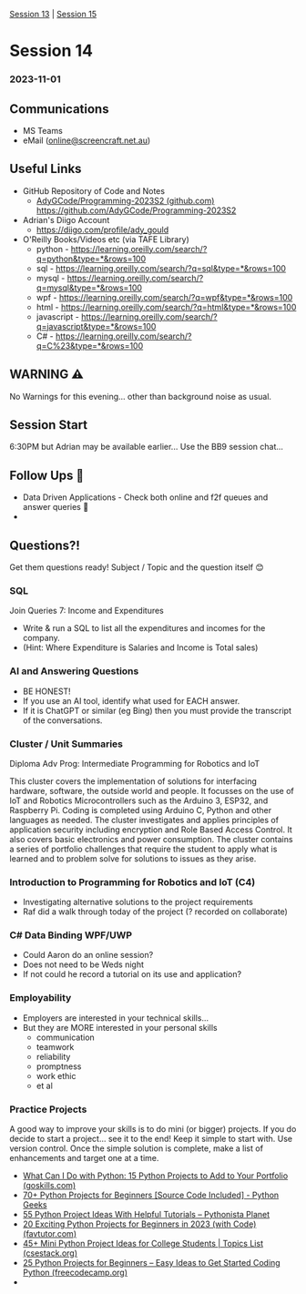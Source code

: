 [Session 13](../session_13/OSS-13-Programming.md) | [Session 15](../session_15/OSS-15-Programming.md)

# Session 14 
### 2023-11-01

## Communications

- MS Teams
- eMail (online@screencraft.net.au)

## Useful Links
- GitHub Repository of Code and Notes
	- [AdyGCode/Programming-2023S2 (github.com)](https://github.com/AdyGCode/Programming-2023S2)
	  https://github.com/AdyGCode/Programming-2023S2
- Adrian's Diigo Account 
  - https://diigo.com/profile/ady_gould
- O'Reilly Books/Videos etc (via TAFE Library)
  - python -  https://learning.oreilly.com/search/?q=python&type=*&rows=100
  - sql -  https://learning.oreilly.com/search/?q=sql&type=*&rows=100
  - mysql -  https://learning.oreilly.com/search/?q=mysql&type=*&rows=100
  - wpf -  https://learning.oreilly.com/search/?q=wpf&type=*&rows=100
  - html -  https://learning.oreilly.com/search/?q=html&type=*&rows=100
  - javascript -  https://learning.oreilly.com/search/?q=javascript&type=*&rows=100
  - C# -  https://learning.oreilly.com/search/?q=C%23&type=*&rows=100


## WARNING ⚠️

No Warnings for this evening... other than background noise as usual.

## Session Start

6:30PM but Adrian may be available earlier...
Use the BB9 session chat...

## Follow Ups 🦷
- Data Driven Applications - Check both online and f2f queues and answer queries 🦷
- 
## Questions?!

Get them questions ready!
Subject / Topic and the question itself 😊

### SQL
Join Queries 7: Income and Expenditures
- Write & run a SQL to list all the expenditures and incomes for the company.
- (Hint: Where Expenditure is Salaries and Income is Total sales)

### AI and Answering Questions
- BE HONEST! 
- If you use an AI tool, identify what used for EACH answer.
- If it is ChatGPT or similar (eg Bing) then you must provide the transcript of the conversations.

### Cluster / Unit Summaries
Diploma Adv Prog: Intermediate Programming for Robotics and IoT

This cluster covers the implementation of solutions for interfacing hardware, software, the outside world and people. It focusses on the use of IoT and Robotics Microcontrollers such as the Arduino 3, ESP32, and Raspberry Pi. Coding is completed using Arduino C, Python and other languages as needed. The cluster investigates and applies principles of application security including encryption and Role Based Access Control. It also covers basic electronics and power consumption. The cluster contains a series of portfolio challenges that require the student to apply what is learned and to problem solve for solutions to issues as they arise.

### Introduction to Programming for Robotics and IoT (C4)
- Investigating alternative solutions to the project requirements
- Raf did a walk through today of the project (? recorded on collaborate)

### C# Data Binding WPF/UWP 
- Could Aaron do an online session? 
- Does not need to be Weds night
- If not could he record a tutorial on its use and application?

### Employability
- Employers are interested in your technical skills...
- But they are MORE interested in your personal skills
	- communication
	- teamwork
	- reliability
	- promptness
	- work ethic
	- et al

### Practice Projects

A good way to improve your skills is to do mini (or bigger) projects.
If you do decide to start a project... see it to the end!
Keep it simple to start with.
Use version control.
Once the simple solution is complete, make a list of enhancements and target one at a time.

- [What Can I Do with Python: 15 Python Projects to Add to Your Portfolio (goskills.com)](https://www.goskills.com/Development/Resources/What-can-I-do-with-Python)
- [70+ Python Projects for Beginners [Source Code Included] - Python Geeks](https://pythongeeks.org/python-projects/)
- [55 Python Project Ideas With Helpful Tutorials – Pythonista Planet](https://pythonistaplanet.com/python-project-ideas/)
- [20 Exciting Python Projects for Beginners in 2023 (with Code) (favtutor.com)](https://favtutor.com/blog-details/7-Python-Projects-For-Beginners)
- [45+ Mini Python Project Ideas for College Students | Topics List (csestack.org)](https://www.csestack.org/python-project-ideas-students/)
- [25 Python Projects for Beginners – Easy Ideas to Get Started Coding Python (freecodecamp.org)](https://www.freecodecamp.org/news/python-projects-for-beginners/)
- 
